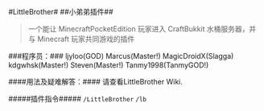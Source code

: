 #LittleBrother#
##小弟弟插件##

>一个能让 MinecraftPocketEdition 玩家进入 CraftBukkit 水桶服务器，并与 Minecraft 玩家共同游戏的插件

###程序员：###
ljyloo(GOD)
Marcus(Master!)
MagicDroidX(Slagga)
kdgwhsk(Master!)
Steven(Master!)
Tanmy1998(TanmyGOD!)

####用法及疑难解答：####
请查看LittleBrother Wiki.

#####插件指令#####
`/LittleBrother`
`/lb`
